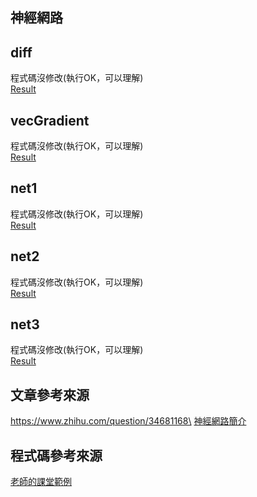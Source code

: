 ## 神經網路
## diff
程式碼沒修改(執行OK，可以理解)  
[Result](https://github.com/a922777/ai108b/blob/master/%E5%AD%B8%E7%BF%92%E7%AD%86%E8%A8%98/03-%E7%A5%9E%E7%B6%93%E7%B6%B2%E8%B7%AF/Result.md)

## vecGradient
程式碼沒修改(執行OK，可以理解)  
[Result](https://github.com/a922777/ai108b/blob/master/%E5%AD%B8%E7%BF%92%E7%AD%86%E8%A8%98/03-%E7%A5%9E%E7%B6%93%E7%B6%B2%E8%B7%AF/Result2.md)

## net1
程式碼沒修改(執行OK，可以理解)  
[Result](https://github.com/a922777/ai108b/blob/master/%E5%AD%B8%E7%BF%92%E7%AD%86%E8%A8%98/03-%E7%A5%9E%E7%B6%93%E7%B6%B2%E8%B7%AF/net1.md)

## net2
程式碼沒修改(執行OK，可以理解)  
[Result](https://github.com/a922777/ai108b/blob/master/%E5%AD%B8%E7%BF%92%E7%AD%86%E8%A8%98/03-%E7%A5%9E%E7%B6%93%E7%B6%B2%E8%B7%AF/net2.md)

## net3
程式碼沒修改(執行OK，可以理解)  
[Result](https://github.com/a922777/ai108b/blob/master/%E5%AD%B8%E7%BF%92%E7%AD%86%E8%A8%98/03-%E7%A5%9E%E7%B6%93%E7%B6%B2%E8%B7%AF/net3.md)

## 文章參考來源
https://www.zhihu.com/question/34681168\
[神經網路簡介](https://misavo.com/blog/%E9%99%B3%E9%8D%BE%E8%AA%A0/%E6%9B%B8%E7%B1%8D/%E4%BA%BA%E5%B7%A5%E6%99%BA%E6%85%A7/03-%E7%A5%9E%E7%B6%93%E7%B6%B2%E8%B7%AF/A-%E4%BD%95%E8%AC%82%E7%A5%9E%E7%B6%93%E7%B6%B2%E8%B7%AF%EF%BC%9F?fbclid=IwAR2hHrV6YtNAhdnkJPyuL0kZ_vQoYU8lrOO1ozd5_WU6IxnRuwCECs7c-V0)

## 程式碼參考來源
[老師的課堂範例](https://github.com/ccccourse/ai/tree/master/python/03-neuralnet)

